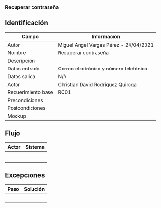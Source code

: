 ### Recuperar contraseña 
## Identificación 

| Campo | Información |
|-------|-------|
| Autor | Miguel Angel Vargas Pérez - 24/04/2021 |
| Nombre | Recuperar contraseña |
| Descripción |  |
| Datos entrada | Correo electrónico y número telefónico |
| Datos salida | N/A |
| Actor | Christian David Rodríguez Quiroga |
| Requerimiento base | RQ01 |
| Precondiciones | |
| Postcondiciones |  |
| Mockup |  |

## Flujo
| Actor | Sistema |
|-------|-------|
| | |
| | |
| |  |
| |  |
| |  |
| |  |


## Excepciones
| Paso | Solución |
|-------|-------|
|  |  |
|  |  |
|  |  |
|  |  | 
|  |  |
